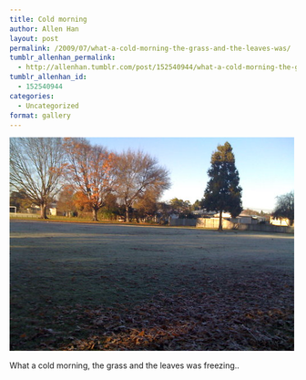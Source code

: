 ```yaml
---
title: Cold morning
author: Allen Han
layout: post
permalink: /2009/07/what-a-cold-morning-the-grass-and-the-leaves-was/
tumblr_allenhan_permalink:
  - http://allenhan.tumblr.com/post/152540944/what-a-cold-morning-the-grass-and-the-leaves-was
tumblr_allenhan_id:
  - 152540944
categories:
  - Uncategorized
format: gallery
---
```

[<img class="alignnone size-full wp-image-438" alt="vv8tkg8GUqjna4y271FY9EQ8o1_" src="/images/uploads/2013/03/vv8tkg8GUqjna4y271FY9EQ8o1_.jpg" width="500" height="375" />][1]

What a cold morning, the grass and the leaves was freezing..

 [1]: /images/uploads/2013/03/vv8tkg8GUqjna4y271FY9EQ8o1_.jpg
